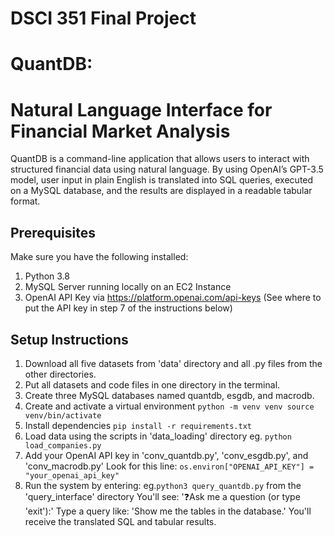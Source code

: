 # DSCI 351 Final Project
# QuantDB:
# Natural Language Interface for Financial Market Analysis

QuantDB is a command-line application that allows users to interact with structured financial data using natural language. By using OpenAI’s GPT-3.5 model, user input in plain English is translated into SQL queries, executed on a MySQL database, and the results are displayed in a readable tabular format.

## Prerequisites
Make sure you have the following installed:
1. Python 3.8
2. MySQL Server running locally on an EC2 Instance
3. OpenAI API Key via https://platform.openai.com/api-keys (See where to put the API key in step 7 of the instructions below)

## Setup Instructions
1. Download all five datasets from 'data' directory and all .py files from the other directories.
2. Put all datasets and code files in one directory in the terminal.
3. Create three MySQL databases named quantdb, esgdb, and macrodb.
4. Create and activate a virtual environment
`python -m venv venv
source venv/bin/activate`
5. Install dependencies
`pip install -r requirements.txt`
6. Load data using the scripts in 'data_loading' directory
eg. `python load_companies.py`
7. Add your OpenAI API key in 'conv_quantdb.py', 'conv_esgdb.py', and 'conv_macrodb.py'
Look for this line: `os.environ["OPENAI_API_KEY"] = "your_openai_api_key"`
8. Run the system by entering:
eg.`python3 query_quantdb.py` from the 'query_interface' directory
You'll see: '❓Ask me a question (or type 'exit'):'
Type a query like: 'Show me the tables in the database.'
You'll receive the translated SQL and tabular results.
